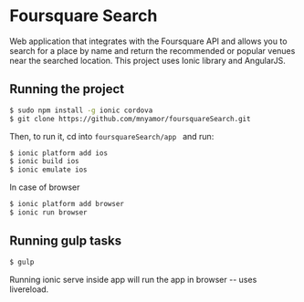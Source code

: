 # Foursquare Search
Web application that integrates with the Foursquare API and allows you to search for a place by name and return the recommended or popular venues near the searched location.
This project uses Ionic library and AngularJS. 

## Running the project

```bash
$ sudo npm install -g ionic cordova
$ git clone https://github.com/mnyamor/foursquareSearch.git  
```

Then, to run it, cd into `foursquareSearch/app ` and run:

```bash
$ ionic platform add ios
$ ionic build ios
$ ionic emulate ios
```

In case of browser 

```bash
$ ionic platform add browser
$ ionic run browser
```

## Running gulp tasks

  ```bash
$ gulp
```

Running ionic serve inside app will run the app in browser -- uses livereload.



